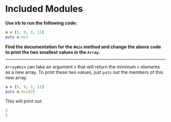 # Included Modules

**Use irb to run the following code:**

```ruby
a = [5, 9, 3, 11]
puts a.min
```

**Find the documentation for the `#min` method and change the above code to print the two smallest values in the `Array`.**

---

`Array#min` can take an argument `n` that will return the minimum `n` elements as a new array. To print these two values, just `puts` out the members of this new array.

```ruby
a = [5, 9, 3, 11]
puts a.min(2)
```

This will print out:

```ruby
3
5
```

